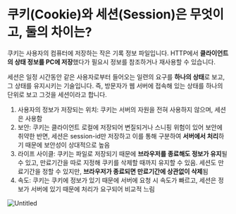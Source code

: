 # 쿠키(Cookie)와 세션(Session)은 무엇이고, 둘의 차이는?


쿠키는 사용자의 컴퓨터에 저장하는 작은 기록 정보 파일입니다. HTTP에서 **클라이언트의 상태 정보를 PC에 저장**했다가 필요시 정보를 참조하거나 재사용할 수 있습니다.

세션은 일정 시간동안 같은 사용자로부터 들어오는 일련의 요구를 **하나의 상태**로 보고, 그 상태를 유지시키는 기술입니다. 즉, 방문자가 웹 서버에 접속해 있는 상태를 하나의 단위로 보고 그것을 세션이라고 합니다.

1. 사용자의 정보가 저장되는 위치: 쿠키는 서버의 자원을 전혀 사용하지 않으며, 세션은 사용함
2. 보안: 쿠키는 클라이언트 로컬에 저장되어 변질되거나 스니핑 위험이 있어 보안에 취약한 반면, 세션은 session-id만 저장하고 이를 통해 구분하여 **서버에서 처리**하기 때문에 보안성이 상대적으로 높음
3. 라이프 사이클: 쿠키는 파일로 저장되기 때문에 **브라우저를 종료해도 정보가 유지**될 수 있고, 만료기간을 따로 지정해 쿠키를 삭제할 때까지 유지할 수 있음. 세션도 만료기간을 정할 수 있지만, **브라우저가 종료되면 만료기간에 상관없이 삭제**됨
4. 속도: 쿠키는 쿠키에 정보가 있기 때문에 서버에 요청 시 속도가 빠르고, 세션은 정보가 서버에 있기 때문에 처리가 요구되어 비교적 느림


![Untitled](https://prod-files-secure.s3.us-west-2.amazonaws.com/df52fc67-ca62-4cbd-bdfc-faf3ec1210a4/8ce544be-6cd9-4384-b787-317a27532c61/Untitled.png)